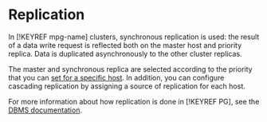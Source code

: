 # Replication

In [!KEYREF mpg-name] clusters, synchronous replication is used: the result of a data write request is reflected both on the master host and priority replica. Data is duplicated asynchronously to the other cluster replicas.

The master and synchronous replica are selected according to the priority that you can [set for a specific host](../operations/hosts.md#update). In addition, you can configure cascading replication by assigning a source of replication for each host.

For more information about how replication is done in [!KEYREF PG], see the [DBMS documentation](https://www.postgresql.org/docs/current/static/warm-standby.html).

